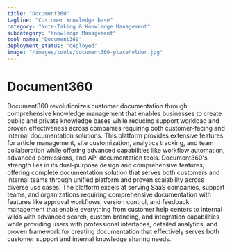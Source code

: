 ```yaml
---
title: "Document360"
tagline: "Customer knowledge base"
category: "Note-Taking & Knowledge Management"
subcategory: "Knowledge Management"
tool_name: "Document360"
deployment_status: "deployed"
image: "/images/tools/document360-placeholder.jpg"
---
```


# Document360

Document360 revolutionizes customer documentation through comprehensive knowledge management that enables businesses to create public and private knowledge bases while reducing support workload and proven effectiveness across companies requiring both customer-facing and internal documentation solutions. This platform provides extensive features for article management, site customization, analytics tracking, and team collaboration while offering advanced capabilities like workflow automation, advanced permissions, and API documentation tools. Document360's strength lies in its dual-purpose design and comprehensive features, offering complete documentation solution that serves both customers and internal teams through unified platform and proven scalability across diverse use cases. The platform excels at serving SaaS companies, support teams, and organizations requiring comprehensive documentation with features like approval workflows, version control, and feedback management that enable everything from customer help centers to internal wikis with advanced search, custom branding, and integration capabilities while providing users with professional interfaces, detailed analytics, and proven framework for creating documentation that effectively serves both customer support and internal knowledge sharing needs.